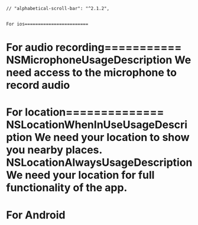     // "alphabetical-scroll-bar": "^2.1.2",


    For ios========================

For audio recording===========
<key>NSMicrophoneUsageDescription</key>
<string>We need access to the microphone to record audio</string>
==============
For location==============
<key>NSLocationWhenInUseUsageDescription</key>
<string>We need your location to show you nearby places.</string>
<key>NSLocationAlwaysUsageDescription</key>
<string>We need your location for full functionality of the app.</string>
==============



For Android 
===========
<uses-permission android:name="android.permission.RECORD_AUDIO" />
  <uses-permission android:name="android.permission.WRITE_EXTERNAL_STORAGE" />
  <uses-permission android:name="android.permission.ACCESS_FINE_LOCATION" />
  <uses-permission android:name="android.permission.ACCESS_COARSE_LOCATION" />
  <uses-feature android:name="android.hardware.location.gps" />